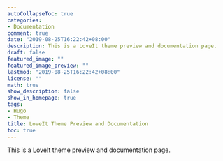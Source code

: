 ```yaml
---
autoCollapseToc: true
categories:
- Documentation
comment: true
date: "2019-08-25T16:22:42+08:00"
description: This is a LoveIt theme preview and documentation page.
draft: false
featured_image: ""
featured_image_preview: ""
lastmod: "2019-08-25T16:22:42+08:00"
license: ""
math: true
show_description: false
show_in_homepage: true
tags:
- Hugo
- Theme
title: LoveIt Theme Preview and Documentation
toc: true
---
```


This is a [LoveIt](https://github.com/dillonzq/LoveIt) theme preview and documentation page.

<!--more-->